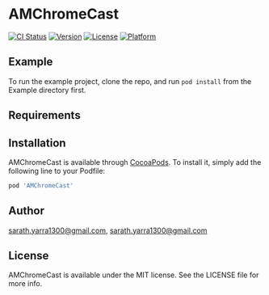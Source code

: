 # AMChromeCast

[![CI Status](https://img.shields.io/travis/sarath.yarra1300@gmail.com/AMChromeCast.svg?style=flat)](https://travis-ci.org/sarath.yarra1300@gmail.com/AMChromeCast)
[![Version](https://img.shields.io/cocoapods/v/AMChromeCast.svg?style=flat)](https://cocoapods.org/pods/AMChromeCast)
[![License](https://img.shields.io/cocoapods/l/AMChromeCast.svg?style=flat)](https://cocoapods.org/pods/AMChromeCast)
[![Platform](https://img.shields.io/cocoapods/p/AMChromeCast.svg?style=flat)](https://cocoapods.org/pods/AMChromeCast)

## Example

To run the example project, clone the repo, and run `pod install` from the Example directory first.

## Requirements

## Installation

AMChromeCast is available through [CocoaPods](https://cocoapods.org). To install
it, simply add the following line to your Podfile:

```ruby
pod 'AMChromeCast'
```

## Author

sarath.yarra1300@gmail.com, sarath.yarra1300@gmail.com

## License

AMChromeCast is available under the MIT license. See the LICENSE file for more info.
